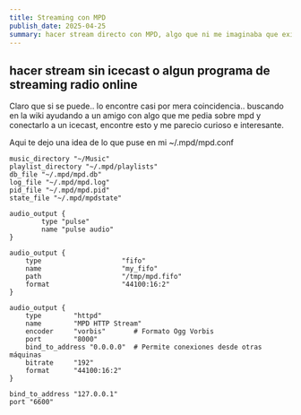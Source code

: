 ```yaml
---
title: Streaming con MPD
publish_date: 2025-04-25
summary: hacer stream directo con MPD, algo que ni me imaginaba que existia, pero mirando un poco en la configuracion me encontre con esta joya!
---
```


## hacer stream sin icecast o algun programa de streaming radio online
 

Claro que si se puede.. lo encontre casi por mera coincidencia.. buscando en la wiki ayudando a un amigo con algo que me pedia sobre mpd y conectarlo a un icecast, encontre esto y me parecio curioso e interesante.

Aqui te dejo una idea de lo que puse en mi ~/.mpd/mpd.conf

```
music_directory "~/Music"
playlist_directory "~/.mpd/playlists"
db_file "~/.mpd/mpd.db"
log_file "~/.mpd/mpd.log"
pid_file "~/.mpd/mpd.pid"
state_file "~/.mpd/mpdstate"

audio_output {
        type "pulse"
        name "pulse audio"
}

audio_output {
	type                    "fifo"
	name                    "my_fifo"
	path                    "/tmp/mpd.fifo"
	format                  "44100:16:2"
}

audio_output {
    type        "httpd"
    name        "MPD HTTP Stream"
    encoder     "vorbis"       # Formato Ogg Vorbis
    port        "8000"
    bind_to_address "0.0.0.0"  # Permite conexiones desde otras máquinas
    bitrate     "192"
    format      "44100:16:2"
}

bind_to_address "127.0.0.1"
port "6600"
```
